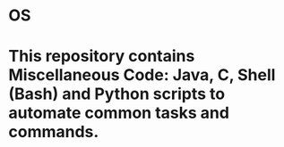 # OS

This repository contains Miscellaneous Code: Java, C, Shell (Bash) and Python scripts to automate common tasks and commands.
====================================================
